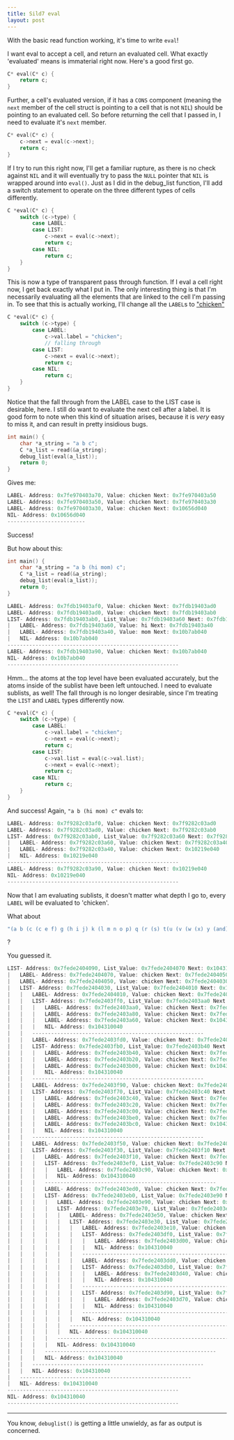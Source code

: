 ```yaml
---
title: Sild7 eval
layout: post
---
```


With the basic read function working, it's time to write `eval`!

I want eval to accept a cell, and return an evaluated cell. What exactly
'evaluated' means is immaterial right now. Here's a good first go.

```c
C* eval(C* c) {
    return c;
}
```

Further, a cell's evaluated version, if it has a `CONS` component (meaning the
`next` member of the cell struct is pointing to a cell that is not `NIL`)
should be pointing to an evaluated cell. So before returning the cell that I
passed in, I need to evaluate it's `next` member.

```c
C* eval(C* c) {
    c->next = eval(c->next);
    return c;
}
```

If I try to run this right now, I'll get a familiar rupture, as there is no
check against `NIL` and it will eventually try to pass the `NULL` pointer that
`NIL` is wrapped around into `eval()`. Just as I did in the debug_list
function, I'll add a switch statement to operate on the three different types
of cells differently.


```c
C *eval(C* c) {
    switch (c->type) {
        case LABEL:
        case LIST:
            c->next = eval(c->next);
            return c;
        case NIL:
            return c;
    }
}
```

This is now a type of transparent pass through function. If I eval a cell right
now, I get back exactly what I put in. The only interesting thing is that I'm
necessarily evaluating all the elements that are linked to the cell I'm passing
in. To see that this is actually working, I'll change all the `LABEL`s to
["chicken"](chicken)

```c
C *eval(C* c) {
    switch (c->type) {
        case LABEL:
            c->val.label = "chicken";
            // falling through
        case LIST:
            c->next = eval(c->next);
            return c;
        case NIL:
            return c;
    }
}
```

Notice that the fall through from the LABEL case to the LIST case is desirable,
here. I still do want to evaluate the next cell after a label.  It is good form
to note when this kind of situation arises, because it is _very_ easy to miss
it, and can result in pretty insidious bugs.

```c
int main() {
    char *a_string = "a b c";
    C *a_list = read(&a_string);
    debug_list(eval(a_list));
    return 0;
}
```

Gives me:

```c
LABEL- Address: 0x7fe970403a70, Value: chicken Next: 0x7fe970403a50
LABEL- Address: 0x7fe970403a50, Value: chicken Next: 0x7fe970403a30
LABEL- Address: 0x7fe970403a30, Value: chicken Next: 0x10656d040
NIL- Address: 0x10656d040
-------------------------
```

Success!

But how about this:

```c
int main() {
    char *a_string = "a b (hi mom) c";
    C *a_list = read(&a_string);
    debug_list(eval(a_list));
    return 0;
}
```

```c
LABEL- Address: 0x7fdb19403af0, Value: chicken Next: 0x7fdb19403ad0
LABEL- Address: 0x7fdb19403ad0, Value: chicken Next: 0x7fdb19403ab0
LIST- Address: 0x7fdb19403ab0, List_Value: 0x7fdb19403a60 Next: 0x7fdb19403a90
|   LABEL- Address: 0x7fdb19403a60, Value: hi Next: 0x7fdb19403a40
|   LABEL- Address: 0x7fdb19403a40, Value: mom Next: 0x10b7ab040
|   NIL- Address: 0x10b7ab040
-------------------------------------------------------
LABEL- Address: 0x7fdb19403a90, Value: chicken Next: 0x10b7ab040
NIL- Address: 0x10b7ab040
-------------------------------------------------------
```

Hmm... the atoms at the top level have been evaluated accurately, but the atoms
inside of the sublist have been left untouched. I need to evaluate sublists, as
well! The fall through is no longer desirable, since I'm treating the `LIST`
and `LABEL` types differently now.

```c
C *eval(C* c) {
    switch (c->type) {
        case LABEL:
            c->val.label = "chicken";
            c->next = eval(c->next);
            return c;
        case LIST:
            c->val.list = eval(c->val.list);
            c->next = eval(c->next);
            return c;
        case NIL:
            return c;
    }
}
```

And success! Again, `"a b (hi mom) c"` evals to:

```c
LABEL- Address: 0x7f9282c03af0, Value: chicken Next: 0x7f9282c03ad0
LABEL- Address: 0x7f9282c03ad0, Value: chicken Next: 0x7f9282c03ab0
LIST- Address: 0x7f9282c03ab0, List_Value: 0x7f9282c03a60 Next: 0x7f9282c03a90
|   LABEL- Address: 0x7f9282c03a60, Value: chicken Next: 0x7f9282c03a40
|   LABEL- Address: 0x7f9282c03a40, Value: chicken Next: 0x10219e040
|   NIL- Address: 0x10219e040
-------------------------------------------------------
LABEL- Address: 0x7f9282c03a90, Value: chicken Next: 0x10219e040
NIL- Address: 0x10219e040
-------------------------------------------------------
```

Now that I am evaluating sublists, it doesn't matter what depth I go to, every `LABEL` will be evaluated to 'chicken'. 

What about

```c
"(a b (c (c e f) g (h i j) k (l m n o p) q (r (s) t(u (v (w (x) y (and) (z)))))))"
```

?

You guessed it.

```c
LIST- Address: 0x7fede2404090, List_Value: 0x7fede2404070 Next: 0x104310040
|   LABEL- Address: 0x7fede2404070, Value: chicken Next: 0x7fede2404050
|   LABEL- Address: 0x7fede2404050, Value: chicken Next: 0x7fede2404030
|   LIST- Address: 0x7fede2404030, List_Value: 0x7fede2404010 Next: 0x104310040
|   |   LABEL- Address: 0x7fede2404010, Value: chicken Next: 0x7fede2403ff0
|   |   LIST- Address: 0x7fede2403ff0, List_Value: 0x7fede2403aa0 Next: 0x7fede2403fd0
|   |   |   LABEL- Address: 0x7fede2403aa0, Value: chicken Next: 0x7fede2403a80
|   |   |   LABEL- Address: 0x7fede2403a80, Value: chicken Next: 0x7fede2403a60
|   |   |   LABEL- Address: 0x7fede2403a60, Value: chicken Next: 0x104310040
|   |   |   NIL- Address: 0x104310040
|   |   -------------------------------------------------------
|   |   LABEL- Address: 0x7fede2403fd0, Value: chicken Next: 0x7fede2403fb0
|   |   LIST- Address: 0x7fede2403fb0, List_Value: 0x7fede2403b40 Next: 0x7fede2403f90
|   |   |   LABEL- Address: 0x7fede2403b40, Value: chicken Next: 0x7fede2403b20
|   |   |   LABEL- Address: 0x7fede2403b20, Value: chicken Next: 0x7fede2403b00
|   |   |   LABEL- Address: 0x7fede2403b00, Value: chicken Next: 0x104310040
|   |   |   NIL- Address: 0x104310040
|   |   -------------------------------------------------------
|   |   LABEL- Address: 0x7fede2403f90, Value: chicken Next: 0x7fede2403f70
|   |   LIST- Address: 0x7fede2403f70, List_Value: 0x7fede2403c40 Next: 0x7fede2403f50
|   |   |   LABEL- Address: 0x7fede2403c40, Value: chicken Next: 0x7fede2403c20
|   |   |   LABEL- Address: 0x7fede2403c20, Value: chicken Next: 0x7fede2403c00
|   |   |   LABEL- Address: 0x7fede2403c00, Value: chicken Next: 0x7fede2403be0
|   |   |   LABEL- Address: 0x7fede2403be0, Value: chicken Next: 0x7fede2403bc0
|   |   |   LABEL- Address: 0x7fede2403bc0, Value: chicken Next: 0x104310040
|   |   |   NIL- Address: 0x104310040
|   |   -------------------------------------------------------
|   |   LABEL- Address: 0x7fede2403f50, Value: chicken Next: 0x7fede2403f30
|   |   LIST- Address: 0x7fede2403f30, List_Value: 0x7fede2403f10 Next: 0x104310040
|   |   |   LABEL- Address: 0x7fede2403f10, Value: chicken Next: 0x7fede2403ef0
|   |   |   LIST- Address: 0x7fede2403ef0, List_Value: 0x7fede2403c90 Next: 0x7fede2403ed0
|   |   |   |   LABEL- Address: 0x7fede2403c90, Value: chicken Next: 0x104310040
|   |   |   |   NIL- Address: 0x104310040
|   |   |   -------------------------------------------------------
|   |   |   LABEL- Address: 0x7fede2403ed0, Value: chicken Next: 0x7fede2403eb0
|   |   |   LIST- Address: 0x7fede2403eb0, List_Value: 0x7fede2403e90 Next: 0x104310040
|   |   |   |   LABEL- Address: 0x7fede2403e90, Value: chicken Next: 0x7fede2403e70
|   |   |   |   LIST- Address: 0x7fede2403e70, List_Value: 0x7fede2403e50 Next: 0x104310040
|   |   |   |   |   LABEL- Address: 0x7fede2403e50, Value: chicken Next: 0x7fede2403e30
|   |   |   |   |   LIST- Address: 0x7fede2403e30, List_Value: 0x7fede2403e10 Next: 0x104310040
|   |   |   |   |   |   LABEL- Address: 0x7fede2403e10, Value: chicken Next: 0x7fede2403df0
|   |   |   |   |   |   LIST- Address: 0x7fede2403df0, List_Value: 0x7fede2403d00 Next: 0x7fede2403dd0
|   |   |   |   |   |   |   LABEL- Address: 0x7fede2403d00, Value: chicken Next: 0x104310040
|   |   |   |   |   |   |   NIL- Address: 0x104310040
|   |   |   |   |   |   -------------------------------------------------------
|   |   |   |   |   |   LABEL- Address: 0x7fede2403dd0, Value: chicken Next: 0x7fede2403db0
|   |   |   |   |   |   LIST- Address: 0x7fede2403db0, List_Value: 0x7fede2403d40 Next: 0x7fede2403d90
|   |   |   |   |   |   |   LABEL- Address: 0x7fede2403d40, Value: chicken Next: 0x104310040
|   |   |   |   |   |   |   NIL- Address: 0x104310040
|   |   |   |   |   |   -------------------------------------------------------
|   |   |   |   |   |   LIST- Address: 0x7fede2403d90, List_Value: 0x7fede2403d70 Next: 0x104310040
|   |   |   |   |   |   |   LABEL- Address: 0x7fede2403d70, Value: chicken Next: 0x104310040
|   |   |   |   |   |   |   NIL- Address: 0x104310040
|   |   |   |   |   |   -------------------------------------------------------
|   |   |   |   |   |   NIL- Address: 0x104310040
|   |   |   |   |   -------------------------------------------------------
|   |   |   |   |   NIL- Address: 0x104310040
|   |   |   |   -------------------------------------------------------
|   |   |   |   NIL- Address: 0x104310040
|   |   |   -------------------------------------------------------
|   |   |   NIL- Address: 0x104310040
|   |   -------------------------------------------------------
|   |   NIL- Address: 0x104310040
|   -------------------------------------------------------
|   NIL- Address: 0x104310040
-------------------------------------------------------
NIL- Address: 0x104310040
-------------------------------------------------------
```

<hr>

You know, `debuglist()` is getting a little unwieldy, as far as output is concerned.
